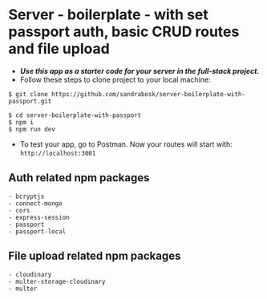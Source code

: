 # Server - boilerplate - with set passport auth, basic CRUD routes and file upload

- **_Use this app as a starter code for your server in the full-stack project._**
- Follow these steps to clone project to your local machine:

```shell
$ git clone https://github.com/sandrabosk/server-boilerplate-with-passport.git

$ cd server-boilerplate-with-passport
$ npm i
$ npm run dev
```

- To test your app, go to Postman. Now your routes will start with: `http://localhost:3001`

## Auth related npm packages

```shell
- bcryptjs
- connect-mongo
- cors
- express-session
- passport
- passport-local
```

## File upload related npm packages

```shell
- cloudinary
- multer-storage-cloudinary
- multer
```
